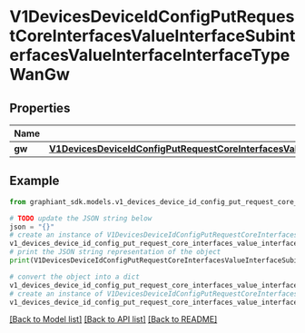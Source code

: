 # V1DevicesDeviceIdConfigPutRequestCoreInterfacesValueInterfaceSubinterfacesValueInterfaceInterfaceTypeWanGw


## Properties

Name | Type | Description | Notes
------------ | ------------- | ------------- | -------------
**gw** | [**V1DevicesDeviceIdConfigPutRequestCoreInterfacesValueInterfaceSubinterfacesValueInterfaceInterfaceTypeWanGwGw**](V1DevicesDeviceIdConfigPutRequestCoreInterfacesValueInterfaceSubinterfacesValueInterfaceInterfaceTypeWanGwGw.md) |  | [optional] 

## Example

```python
from graphiant_sdk.models.v1_devices_device_id_config_put_request_core_interfaces_value_interface_subinterfaces_value_interface_interface_type_wan_gw import V1DevicesDeviceIdConfigPutRequestCoreInterfacesValueInterfaceSubinterfacesValueInterfaceInterfaceTypeWanGw

# TODO update the JSON string below
json = "{}"
# create an instance of V1DevicesDeviceIdConfigPutRequestCoreInterfacesValueInterfaceSubinterfacesValueInterfaceInterfaceTypeWanGw from a JSON string
v1_devices_device_id_config_put_request_core_interfaces_value_interface_subinterfaces_value_interface_interface_type_wan_gw_instance = V1DevicesDeviceIdConfigPutRequestCoreInterfacesValueInterfaceSubinterfacesValueInterfaceInterfaceTypeWanGw.from_json(json)
# print the JSON string representation of the object
print(V1DevicesDeviceIdConfigPutRequestCoreInterfacesValueInterfaceSubinterfacesValueInterfaceInterfaceTypeWanGw.to_json())

# convert the object into a dict
v1_devices_device_id_config_put_request_core_interfaces_value_interface_subinterfaces_value_interface_interface_type_wan_gw_dict = v1_devices_device_id_config_put_request_core_interfaces_value_interface_subinterfaces_value_interface_interface_type_wan_gw_instance.to_dict()
# create an instance of V1DevicesDeviceIdConfigPutRequestCoreInterfacesValueInterfaceSubinterfacesValueInterfaceInterfaceTypeWanGw from a dict
v1_devices_device_id_config_put_request_core_interfaces_value_interface_subinterfaces_value_interface_interface_type_wan_gw_from_dict = V1DevicesDeviceIdConfigPutRequestCoreInterfacesValueInterfaceSubinterfacesValueInterfaceInterfaceTypeWanGw.from_dict(v1_devices_device_id_config_put_request_core_interfaces_value_interface_subinterfaces_value_interface_interface_type_wan_gw_dict)
```
[[Back to Model list]](../README.md#documentation-for-models) [[Back to API list]](../README.md#documentation-for-api-endpoints) [[Back to README]](../README.md)


